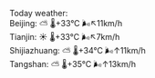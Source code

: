 Today weather:  
Beijing: ⛅️  🌡️+33°C 🌬️↖11km/h  
Tianjin: ☀️   🌡️+33°C 🌬️↖7km/h  
Shijiazhuang: ⛅️  🌡️+34°C 🌬️↑11km/h  
Tangshan: ⛅️  🌡️+35°C 🌬️↑13km/h  
